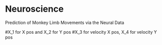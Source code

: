 # Neuroscience
Prediction of Monkey Limb Movements via the Neural Data


#X_1 for X pos and X_2 for Y pos
#X_3 for velocity X pos, X_4 for velocity Y pos
